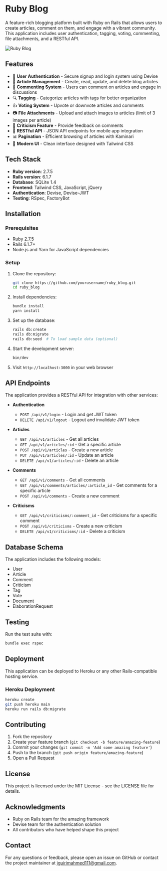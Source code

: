 # Ruby Blog

A feature-rich blogging platform built with Ruby on Rails that allows users to create articles, comment on them, and engage with a vibrant community. This application includes user authentication, tagging, voting, commenting, file attachments, and a RESTful API.

![Ruby Blog](https://via.placeholder.com/800x400?text=Ruby+Blog)

## Features

- 👤 **User Authentication** - Secure signup and login system using Devise
- 📝 **Article Management** - Create, read, update, and delete blog articles
- 💬 **Commenting System** - Users can comment on articles and engage in discussions
- 🔍 **Tagging** - Categorize articles with tags for better organization
- 👍 **Voting System** - Upvote or downvote articles and comments
- 📷 **File Attachments** - Upload and attach images to articles (limit of 3 images per article)
- 🧐 **Criticism Feature** - Provide feedback on comments
- 📱 **RESTful API** - JSON API endpoints for mobile app integration
- 📊 **Pagination** - Efficient browsing of articles with Kaminari
- 🎨 **Modern UI** - Clean interface designed with Tailwind CSS

## Tech Stack

- **Ruby version**: 2.7.5
- **Rails version**: 6.1.7
- **Database**: SQLite 1.4
- **Frontend**: Tailwind CSS, JavaScript, jQuery
- **Authentication**: Devise, Devise-JWT
- **Testing**: RSpec, FactoryBot

## Installation

### Prerequisites

- Ruby 2.7.5
- Rails 6.1.7+
- Node.js and Yarn for JavaScript dependencies

### Setup

1. Clone the repository:
   ```bash
   git clone https://github.com/yourusername/ruby_blog.git
   cd ruby_blog
   ```

2. Install dependencies:
   ```bash
   bundle install
   yarn install
   ```

3. Set up the database:
   ```bash
   rails db:create
   rails db:migrate
   rails db:seed  # To load sample data (optional)
   ```

4. Start the development server:
   ```bash
   bin/dev
   ```

5. Visit `http://localhost:3000` in your web browser

## API Endpoints

The application provides a RESTful API for integration with other services:

- **Authentication**
  - `POST /api/v1/login` - Login and get JWT token
  - `DELETE /api/v1/logout` - Logout and invalidate JWT token

- **Articles**
  - `GET /api/v1/articles` - Get all articles
  - `GET /api/v1/articles/:id` - Get a specific article
  - `POST /api/v1/articles` - Create a new article
  - `PUT /api/v1/articles/:id` - Update an article
  - `DELETE /api/v1/articles/:id` - Delete an article

- **Comments**
  - `GET /api/v1/comments` - Get all comments
  - `GET /api/v1/comments/articles/:article_id` - Get comments for a specific article
  - `POST /api/v1/comments` - Create a new comment

- **Criticisms**
  - `GET /api/v1/criticisms/:comment_id` - Get criticisms for a specific comment
  - `POST /api/v1/criticisms` - Create a new criticism
  - `DELETE /api/v1/criticisms/:id` - Delete a criticism

## Database Schema

The application includes the following models:
- User
- Article
- Comment
- Criticism
- Tag
- Vote
- Document
- ElaborationRequest

## Testing

Run the test suite with:

```bash
bundle exec rspec
```

## Deployment

This application can be deployed to Heroku or any other Rails-compatible hosting service.

### Heroku Deployment

```bash
heroku create
git push heroku main
heroku run rails db:migrate
```

## Contributing

1. Fork the repository
2. Create your feature branch (`git checkout -b feature/amazing-feature`)
3. Commit your changes (`git commit -m 'Add some amazing feature'`)
4. Push to the branch (`git push origin feature/amazing-feature`)
5. Open a Pull Request

## License

This project is licensed under the MIT License - see the LICENSE file for details.

## Acknowledgments

- Ruby on Rails team for the amazing framework
- Devise team for the authentication solution
- All contributors who have helped shape this project

## Contact
For any questions or feedback, please open an issue on GitHub or contact the project maintainer at jguirimahmed111@gmail.com.